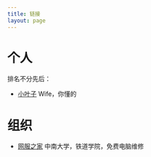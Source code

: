 ```yaml
---
title: 链接
layout: page
---
```


# 个人

排名不分先后：

- [小叶子](http://oooym.com/yz/) Wife，你懂的

# 组织

- [网服之家](http://www.wfcsu.com/) 中南大学，铁道学院，免费电脑维修
